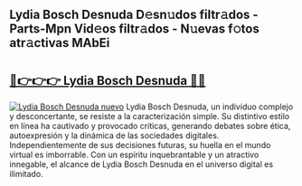 ## Lydia Bosch Desnuda D𝚎sn𝚞dos filtr𝚊dos - Parts-Mpn Vid𝚎os filtr𝚊dos - N𝚞evas f𝚘tos atr𝚊ctivas MAbEi

# <h2><a href="http://mb80bx.tromn.icu/?c=Lydia+Bosch+Desnuda">🔗👉👉👉 Lydia Bosch Desnuda 🔗🔗</a></h2>

[![Lydia Bosch Desnuda nuevo](https://i.imgur.com/pEAQMta.gif)](http://mb80bx.tromn.icu/?c=Lydia+Bosch+Desnuda)
Lydia Bosch Desnuda, un individuo complejo y desconcertante, se resiste a la caracterización simple. Su distintivo estilo en línea ha cautivado y provocado críticas, generando debates sobre ética, autoexpresión y la dinámica de las sociedades digitales. Independientemente de sus decisiones futuras, su huella en el mundo virtual es imborrable. Con un espíritu inquebrantable y un atractivo innegable, el alcance de Lydia Bosch Desnuda en el universo digital es ilimitado.
